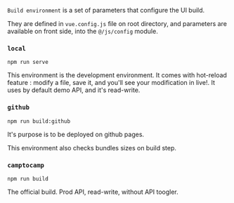 `Build environment` is a set of parameters that configure the UI build.

They are defined in `vue.config.js` file on root directory, and parameters are available on front side, into the `@/js/config` module.

### `local`

```
npm run serve
```

This environment is the development environment. It comes with hot-reload feature : modify a file, save it, and you'll see your modification in live!. It uses by default demo API, and it's read-write.

### `github`

```
npm run build:github
```

It's purpose is to be deployed on github pages. 

This environment also checks bundles sizes on build step.

### `camptocamp`

```
npm run build
```

The official build. Prod API, read-write, without API toogler.
